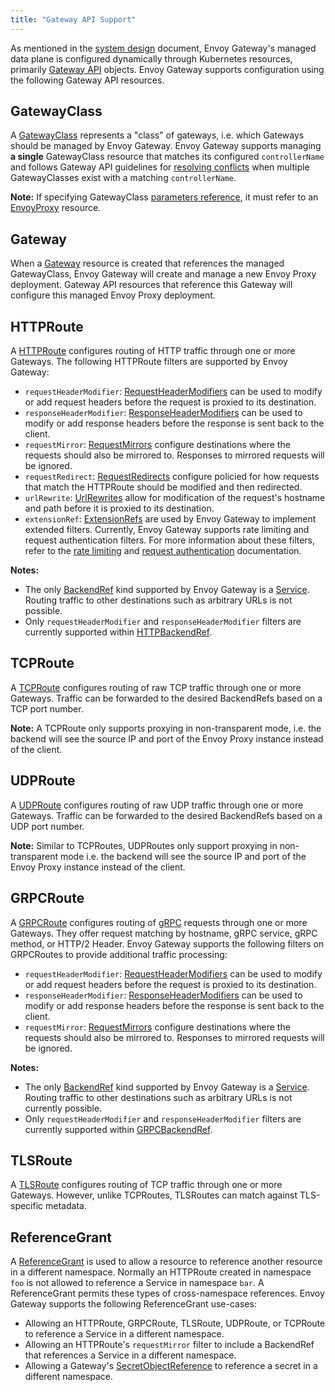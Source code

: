 ```yaml
---
title: "Gateway API Support"
---
```


As mentioned in the [system design][] document, Envoy Gateway's managed data plane is configured dynamically through
Kubernetes resources, primarily [Gateway API][] objects. Envoy Gateway supports configuration using the following Gateway API resources.

## GatewayClass

A [GatewayClass][] represents a "class" of gateways, i.e. which Gateways should be managed by Envoy Gateway.
Envoy Gateway supports managing __a single__ GatewayClass resource that matches its configured `controllerName` and
follows Gateway API guidelines for [resolving conflicts][] when multiple GatewayClasses exist with a matching
`controllerName`.

__Note:__ If specifying GatewayClass [parameters reference][], it must refer to an [EnvoyProxy][] resource.

## Gateway

When a [Gateway][] resource is created that references the managed GatewayClass, Envoy Gateway will create and manage a
new Envoy Proxy deployment. Gateway API resources that reference this Gateway will configure this managed Envoy Proxy
deployment.

## HTTPRoute

A [HTTPRoute][] configures routing of HTTP traffic through one or more Gateways. The following HTTPRoute filters are
supported by Envoy Gateway:

- `requestHeaderModifier`: [RequestHeaderModifiers][http-filter]
  can be used to modify or add request headers before the request is proxied to its destination.
- `responseHeaderModifier`: [ResponseHeaderModifiers][http-filter]
  can be used to modify or add response headers before the response is sent back to the client.
- `requestMirror`: [RequestMirrors][http-filter]
  configure destinations where the requests should also be mirrored to. Responses to mirrored requests will be ignored.
- `requestRedirect`: [RequestRedirects][http-filter]
  configure policied for how requests that match the HTTPRoute should be modified and then redirected.
- `urlRewrite`: [UrlRewrites][http-filter]
  allow for modification of the request's hostname and path before it is proxied to its destination.
- `extensionRef`: [ExtensionRefs][] are used by Envoy Gateway to implement extended filters. Currently, Envoy Gateway
  supports rate limiting and request authentication filters. For more information about these filters, refer to the
  [rate limiting][] and [request authentication][] documentation.

__Notes:__
- The only [BackendRef][] kind supported by Envoy Gateway is a [Service][]. Routing traffic to other destinations such
  as arbitrary URLs is not possible.
- Only `requestHeaderModifier` and `responseHeaderModifier` filters are currently supported within [HTTPBackendRef][].

## TCPRoute

A [TCPRoute][] configures routing of raw TCP traffic through one or more Gateways. Traffic can be forwarded to the
desired BackendRefs based on a TCP port number.

__Note:__ A TCPRoute only supports proxying in non-transparent mode, i.e. the backend will see the source IP and port of
the Envoy Proxy instance instead of the client.

## UDPRoute

A [UDPRoute][] configures routing of raw UDP traffic through one or more Gateways. Traffic can be forwarded to the
desired BackendRefs based on a UDP port number.

__Note:__ Similar to TCPRoutes, UDPRoutes only support proxying in non-transparent mode i.e. the backend will see the
source IP and port of the Envoy Proxy instance instead of the client.

## GRPCRoute

A [GRPCRoute][] configures routing of [gRPC][] requests through one or more Gateways. They offer request matching by
hostname, gRPC service, gRPC method, or HTTP/2 Header. Envoy Gateway supports the following filters on GRPCRoutes to
provide additional traffic processing:

- `requestHeaderModifier`: [RequestHeaderModifiers][grpc-filter]
  can be used to modify or add request headers before the request is proxied to its destination.
- `responseHeaderModifier`: [ResponseHeaderModifiers][grpc-filter]
  can be used to modify or add response headers before the response is sent back to the client.
- `requestMirror`: [RequestMirrors][grpc-filter]
  configure destinations where the requests should also be mirrored to. Responses to mirrored requests will be ignored.

__Notes:__
- The only [BackendRef][grpc-filter] kind supported by Envoy Gateway is a [Service][]. Routing traffic to other
  destinations such as arbitrary URLs is not currently possible.
- Only `requestHeaderModifier` and `responseHeaderModifier` filters are currently supported within [GRPCBackendRef][].

## TLSRoute

A [TLSRoute][] configures routing of TCP traffic through one or more Gateways. However, unlike TCPRoutes, TLSRoutes
can match against TLS-specific metadata.

## ReferenceGrant

A [ReferenceGrant][] is used to allow a resource to reference another resource in a different namespace. Normally an
HTTPRoute created in namespace `foo` is not allowed to reference a Service in namespace `bar`. A ReferenceGrant permits
these types of cross-namespace references. Envoy Gateway supports the following ReferenceGrant use-cases:

- Allowing an HTTPRoute, GRPCRoute, TLSRoute, UDPRoute, or TCPRoute to reference a Service in a different namespace.
- Allowing an HTTPRoute's `requestMirror` filter to include a BackendRef that references a Service in a different
  namespace.
- Allowing a Gateway's [SecretObjectReference][] to reference a secret in a different namespace.

[system design]: ../../../contributions/design/system-design
[Gateway API]: https://gateway-api.sigs.k8s.io/
[GatewayClass]: https://gateway-api.sigs.k8s.io/reference/1.3/spec#gatewayclass
[parameters reference]: https://gateway-api.sigs.k8s.io/reference/1.3/spec#parametersreference
[Gateway]: https://gateway-api.sigs.k8s.io/reference/1.3/spec#gateway
[HTTPRoute]: https://gateway-api.sigs.k8s.io/reference/1.3/spec#httproute
[Service]: https://kubernetes.io/docs/concepts/services-networking/service/
[BackendRef]: https://gateway-api.sigs.k8s.io/reference/1.3/spec#backendref
[HTTPBackendRef]: https://gateway-api.sigs.k8s.io/reference/1.3/spec#httpbackendref
[TCPRoute]: https://gateway-api.sigs.k8s.io/reference/1.3/spec#tcproute
[UDPRoute]: https://gateway-api.sigs.k8s.io/reference/1.3/spec#udproute
[GRPCRoute]: https://gateway-api.sigs.k8s.io/reference/1.3/spec#grpcroute
[GRPCBackendRef]: https://gateway-api.sigs.k8s.io/reference/1.3/spec#grpcbackendref
[gRPC]: https://grpc.io/
[TLSRoute]: https://gateway-api.sigs.k8s.io/reference/1.3/spec/#tlsroute
[ReferenceGrant]: https://gateway-api.sigs.k8s.io/reference/1.3/spec#referencegrant
[SecretObjectReference]: https://gateway-api.sigs.k8s.io/reference/1.3/spec#secretobjectreference
[rate limiting]: ../../../contributions/design/rate-limit
[request authentication]: ../security/jwt-authentication
[EnvoyProxy]: ../../../api/extension_types#envoyproxy
[resolving conflicts]: https://gateway-api.sigs.k8s.io/concepts/guidelines/?h=conflict#conflicts
[ExtensionRefs]: https://gateway-api.sigs.k8s.io/reference/1.3/spec#httproutefiltertype
[grpc-filter]: https://gateway-api.sigs.k8s.io/reference/1.3/spec#grpcroutefilter
[http-filter]: https://gateway-api.sigs.k8s.io/reference/1.3/spec#httproutefilter
